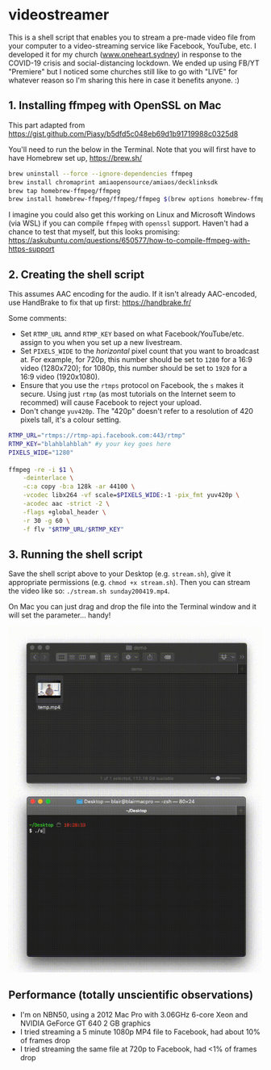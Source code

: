 # videostreamer

This is a shell script that enables you to stream a pre-made video file from your computer to a video-streaming service like Facebook, YouTube, etc. I developed it for my church (www.oneheart.sydney) in response to the COVID-19 crisis and social-distancing lockdown. We ended up using FB/YT "Premiere" but I noticed some churches still like to go with "LIVE" for whatever reason so I'm sharing this here in case it benefits anyone. :)

## 1. Installing ffmpeg with OpenSSL on Mac

This part adapted from https://gist.github.com/Piasy/b5dfd5c048eb69d1b91719988c0325d8

You'll need to run the below in the Terminal. Note that you will first have to have Homebrew set up, https://brew.sh/

```bash
brew uninstall --force --ignore-dependencies ffmpeg
brew install chromaprint amiaopensource/amiaos/decklinksdk
brew tap homebrew-ffmpeg/ffmpeg
brew install homebrew-ffmpeg/ffmpeg/ffmpeg $(brew options homebrew-ffmpeg/ffmpeg/ffmpeg | grep -vE '\s' | grep -- '--with-' | grep -vi chromaprint | grep -vi game-music-emu | tr '\n' ' ')
```

I imagine you could also get this working on Linux and Microsoft Windows (via WSL) if you can compile `ffmpeg` with `openssl` support. Haven't had a chance to test that myself, but this looks promising: https://askubuntu.com/questions/650577/how-to-compile-ffmpeg-with-https-support

## 2. Creating the shell script
This assumes AAC encoding for the audio. If it isn't already AAC-encoded, use HandBrake to fix that up first: https://handbrake.fr/

Some comments:

- Set `RTMP_URL` annd `RTMP_KEY` based on what Facebook/YouTube/etc. assign to you when you set up a new livestream.
- Set `PIXELS_WIDE` to the _horizontal_ pixel count that you want to broadcast at. For example, for 720p, this number should be set to `1280` for a 16:9 video (1280x720); for 1080p, this number should be set to `1920` for a 16:9 video (1920x1080).
- Ensure that you use the `rtmps` protocol on Facebook, the `s` makes it secure. Using just `rtmp` (as most tutorials on the Internet seem to recommed) will cause Facebook to reject your upload.
- Don't change `yuv420p`. The "420p" doesn't refer to a resolution of 420 pixels tall, it's a colour setting.

```bash
RTMP_URL="rtmps://rtmp-api.facebook.com:443/rtmp"
RTMP_KEY="blahblahblah" #y your key goes here
PIXELS_WIDE="1280"

ffmpeg -re -i $1 \
	-deinterlace \
	-c:a copy -b:a 128k -ar 44100 \
	-vcodec libx264 -vf scale=$PIXELS_WIDE:-1 -pix_fmt yuv420p \
	-acodec aac -strict -2 \
	-flags +global_header \
	-r 30 -g 60 \
	-f flv "$RTMP_URL/$RTMP_KEY"
```

## 3. Running the shell script

Save the shell script above to your Desktop (e.g. `stream.sh`), give it appropriate permissions (e.g. `chmod +x stream.sh`). Then you can stream the video like so: `./stream.sh sunday200419.mp4`.

On Mac you can just drag and drop the file into the Terminal window and it will set the parameter... handy!

![demo.gif](demo.gif)


## Performance (totally unscientific observations)

- I'm on NBN50, using a 2012 Mac Pro with 3.06GHz 6-core Xeon and NVIDIA GeForce GT 640 2 GB graphics
- I tried streaming a 5 minute 1080p MP4 file to Facebook, had about 10% of frames drop
- I tried streaming the same file at 720p to Facebook, had <1% of frames drop
